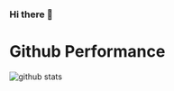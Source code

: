 ### Hi there 👋

# Github Performance

![github stats](https://github-readme-stats.vercel.app/api?username=MarvinYoung&show_icons=true)

